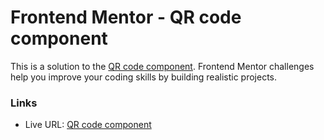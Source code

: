 # Frontend Mentor - QR code component

This is a solution to the [QR code component](https://www.frontendmentor.io/challenges/qr-code-component-iux_sIO_H). Frontend Mentor challenges help you improve your coding skills by building realistic projects. 

### Links

- Live URL: [QR code component](https://epic-mirzakhani-d1748a.netlify.app/)
